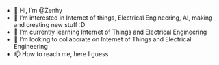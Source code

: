 - 👋 Hi, I’m @Zenhy
- 👀 I’m interested in Internet of things, Electrical Engineering, AI, making and creating new stuff :D
- 🌱 I’m currently learning Internet of Things and Electrical Engineering
- 💞️ I’m looking to collaborate on Internet of Things and Electrical Engineering
- 📫 How to reach me, here I guess

<!---
Zenhy/Zenhy is a ✨ special ✨ repository because its `README.md` (this file) appears on your GitHub profile.
You can click the Preview link to take a look at your changes.
--->
